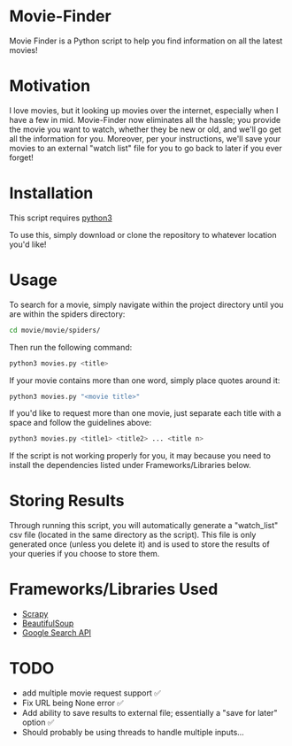 # Movie-Finder
Movie Finder is a Python script to help you find information on all the latest movies!

# Motivation
I love movies, but it looking up movies over the internet, especially when I have a few in mid. Movie-Finder now eliminates all the hassle; you provide the movie you want to watch, whether they be new or old, and we'll go get all the information for you. Moreover, per your instructions, we'll save your movies to an external "watch list" file for you to go back to later if you ever forget!

# Installation
This script requires [python3](https://www.python.org/downloads/)

To use this, simply download or clone the repository to whatever location you'd like!

# Usage
To search for a movie, simply navigate within the project directory until you are within the spiders directory: 
```bash
cd movie/movie/spiders/
```
Then run the following command:
```bash
python3 movies.py <title>
```
If your movie contains more than one word, simply place quotes around it:
```bash
python3 movies.py "<movie title>"
```
If you'd like to request more than one movie, just separate each title with a space and follow the guidelines above:
```bash
python3 movies.py <title1> <title2> ... <title n>
```
If the script is not working properly for you, it may because you need to install the dependencies listed under Frameworks/Libraries below.

# Storing Results
Through running this script, you will automatically generate a "watch_list" csv file (located in the same directory as the script). This file is only generated once (unless you delete it) and is used to store the results of your queries if you choose to store them.

# Frameworks/Libraries Used
+ [Scrapy](https://scrapy.org/)
+ [BeautifulSoup](https://www.crummy.com/software/BeautifulSoup/)
+ [Google Search API](https://github.com/abenassi/Google-Search-API)

# TODO
+ add multiple movie request support :white_check_mark:
+ Fix URL being None error :white_check_mark:
+ Add ability to save results to external file; essentially a "save for later" option :white_check_mark:
+ Should probably be using threads to handle multiple inputs...
